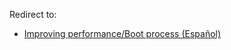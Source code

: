 Redirect to:

*   [Improving performance/Boot process (Español)](/index.php/Improving_performance/Boot_process_(Espa%C3%B1ol) "Improving performance/Boot process (Español)")